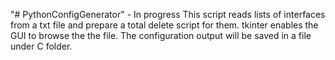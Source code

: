 "# PythonConfigGenerator" - In progress
This script reads lists of interfaces from a txt file and prepare a total delete script for them.
tkinter enables the GUI to browse the the file.
The configuration output will be saved in a file under C folder.
